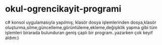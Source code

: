 # okul-ogrencikayit-programi
c# konsol uygulamasıyla yapılmış; klasör dosya işlemlerinden dosya,klasör oluşturma,silme,güncelleme,görüntüleme,ekleme,değişiklik yapma gibi tüm işlemleri
birarada bulunduran geniş çaplı bir program..yazarken çok keyif aldım:)
